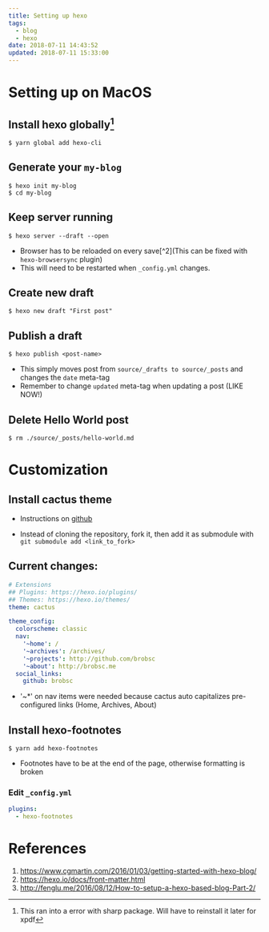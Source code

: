 ```yaml
---
title: Setting up hexo
tags:
  - blog
  - hexo
date: 2018-07-11 14:43:52
updated: 2018-07-11 15:33:00
---
```


# Setting up on MacOS

## Install hexo globally[^1]

    $ yarn global add hexo-cli

## Generate your `my-blog`

    $ hexo init my-blog
    $ cd my-blog

## Keep server running

    $ hexo server --draft --open

* Browser has to be reloaded on every save[^2](This can be fixed with `hexo-browsersync` plugin)
* This will need to be restarted when `_config.yml` changes.

## Create new draft

    $ hexo new draft "First post"

## Publish a draft

    $ hexo publish <post-name>

* This simply moves post from `source/_drafts to source/_posts` and changes the `date` meta-tag
* Remember to change `updated` meta-tag when updating a post (LIKE NOW!)

## Delete Hello World post

    $ rm ./source/_posts/hello-world.md

# Customization

## Install cactus theme

* Instructions on [github](https://github.com/probberechts/hexo-theme-cactus)

* Instead of cloning the repository, fork it, then add it as submodule with `git submodule add <link_to_fork>`

## Current changes:

```yaml (_config.yml)
# Extensions
## Plugins: https://hexo.io/plugins/
## Themes: https://hexo.io/themes/
theme: cactus

theme_config:
  colorscheme: classic
  nav:
    '~home': /
    '~archives': /archives/
    '~projects': http://github.com/brobsc
    '~about': http://brobsc.me
  social_links:
    github: brobsc
```

* '~*' on nav items were needed because cactus auto capitalizes pre-configured links (Home, Archives, About)

## Install hexo-footnotes

    $ yarn add hexo-footnotes

* Footnotes have to be at the end of the page, otherwise formatting is broken

### Edit `_config.yml`

```yaml (_config.yml)
plugins:
  - hexo-footnotes
```

# References

1. https://www.cgmartin.com/2016/01/03/getting-started-with-hexo-blog/
1. https://hexo.io/docs/front-matter.html
1. http://fenglu.me/2016/08/12/How-to-setup-a-hexo-based-blog-Part-2/

[^1]: This ran into a error with sharp package. Will have to reinstall it later for xpdf

